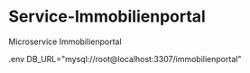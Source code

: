 # Service-Immobilienportal
Microservice Immobilienportal

.env
DB_URL="mysql://root@localhost:3307/immobilienportal"